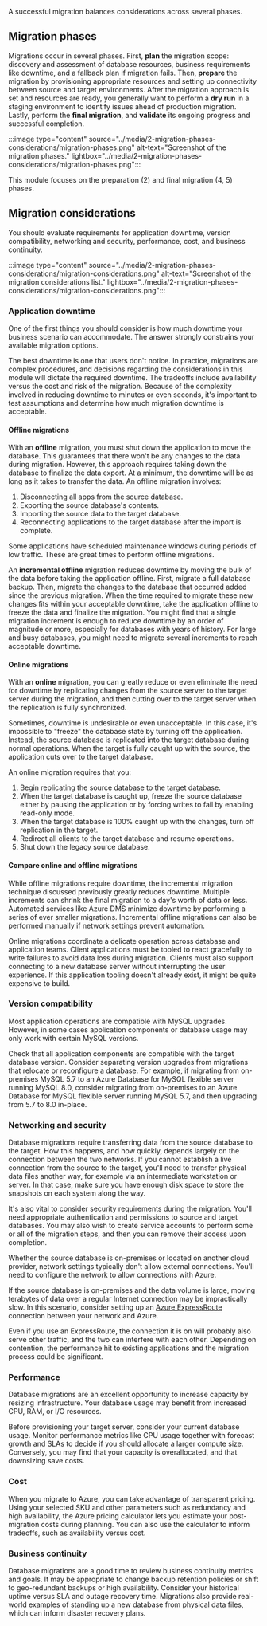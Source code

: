 A successful migration balances considerations across several phases.

## Migration phases

Migrations occur in several phases. First, **plan** the migration scope: discovery and assessment of database resources, business requirements like downtime, and a fallback plan if migration fails. Then, **prepare** the migration by provisioning appropriate resources and setting up connectivity between source and target environments. After the migration approach is set and resources are ready, you generally want to perform a **dry run** in a staging environment to identify issues ahead of production migration. Lastly, perform the **final migration**, and **validate** its ongoing progress and successful completion.

:::image type="content" source="../media/2-migration-phases-considerations/migration-phases.png" alt-text="Screenshot of the migration phases." lightbox="../media/2-migration-phases-considerations/migration-phases.png":::

This module focuses on the preparation (2) and final migration (4, 5) phases.

## Migration considerations

You should evaluate requirements for application downtime, version compatibility, networking and security, performance, cost, and business continuity.

:::image type="content" source="../media/2-migration-phases-considerations/migration-considerations.png" alt-text="Screenshot of the migration considerations list." lightbox="../media/2-migration-phases-considerations/migration-considerations.png":::

### Application downtime

One of the first things you should consider is how much downtime your business scenario can accommodate. The answer strongly constrains your available migration options.

The best downtime is one that users don't notice. In practice, migrations are complex procedures, and decisions regarding the considerations in this module will dictate the required downtime. The tradeoffs include availability versus the cost and risk of the migration. Because of the complexity involved in reducing downtime to minutes or even seconds, it's important to test assumptions and determine how much migration downtime is acceptable.

#### Offline migrations

With an **offline** migration, you must shut down the application to move the database. This guarantees that there won't be any changes to the data during migration. However, this approach requires taking down the database to finalize the data export. At a minimum, the downtime will be as long as it takes to transfer the data. An offline migration involves:

1. Disconnecting all apps from the source database.
2. Exporting the source database's contents.
3. Importing the source data to the target database.
4. Reconnecting applications to the target database after the import is complete.

Some applications have scheduled maintenance windows during periods of low traffic. These are great times to perform offline migrations.

An **incremental offline** migration reduces downtime by moving the bulk of the data before taking the application offline. First, migrate a full database backup. Then, migrate the changes to the database that occurred added since the previous migration. When the time required to migrate these new changes fits within your acceptable downtime, take the application offline to freeze the data and finalize the migration. You might find that a single migration increment is enough to reduce downtime by an order of magnitude or more, especially for databases with years of history. For large and busy databases, you might need to migrate several increments to reach acceptable downtime.

#### Online migrations

With an **online** migration, you can greatly reduce or even eliminate the need for downtime by replicating changes from the source server to the target server during the migration, and then cutting over to the target server when the replication is fully synchronized.

Sometimes, downtime is undesirable or even unacceptable. In this case, it's impossible to "freeze" the database state by turning off the application. Instead, the source database is replicated into the target database during normal operations. When the target is fully caught up with the source, the application cuts over to the target database.

An online migration requires that you:

1. Begin replicating the source database to the target database.
2. When the target database is caught up, freeze the source database either by pausing the application or by forcing writes to fail by enabling read-only mode.
3. When the target database is 100% caught up with the changes, turn off replication in the target.
4. Redirect all clients to the target database and resume operations.
5. Shut down the legacy source database.

#### Compare online and offline migrations

While offline migrations require downtime, the incremental migration technique discussed previously greatly reduces downtime. Multiple increments can shrink the final migration to a day's worth of data or less. Automated services like Azure DMS minimize downtime by performing a series of ever smaller migrations. Incremental offline migrations can also be performed manually if network settings prevent automation.

Online migrations coordinate a delicate operation across database and application teams. Client applications must be tooled to react gracefully to write failures to avoid data loss during migration. Clients must also support connecting to a new database server without interrupting the user experience. If this application tooling doesn't already exist, it might be quite expensive to build.

### Version compatibility

Most application operations are compatible with MySQL upgrades. However, in some cases application components or database usage may only work with certain MySQL versions.

Check that all application components are compatible with the target database version. Consider separating version upgrades from migrations that relocate or reconfigure a database. For example, if migrating from on-premises MySQL 5.7 to an Azure Database for MySQL flexible server running MySQL 8.0, consider migrating from on-premises to an Azure Database for MySQL flexible server running MySQL 5.7, and then upgrading from 5.7 to 8.0 in-place.

### Networking and security

Database migrations require transferring data from the source database to the target. How this happens, and how quickly, depends largely on the connection between the two networks. If you cannot establish a live connection from the source to the target, you'll need to transfer physical data files another way, for example via an intermediate workstation or server. In that case, make sure you have enough disk space to store the snapshots on each system along the way.

It's also vital to consider security requirements during the migration. You'll need appropriate authentication and permissions to source and target databases. You may also wish to create service accounts to perform some or all of the migration steps, and then you can remove their access upon completion.

Whether the source database is on-premises or located on another cloud provider, network settings typically don't allow external connections. You'll need to configure the network to allow connections with Azure.

If the source database is on-premises and the data volume is large, moving terabytes of data over a regular Internet connection may be impractically slow. In this scenario, consider setting up an [Azure ExpressRoute](/azure/expressroute/expressroute-introduction) connection between your network and Azure.

Even if you use an ExpressRoute, the connection it is on will probably also serve other traffic, and the two can interfere with each other. Depending on contention, the performance hit to existing applications and the migration process could be significant.

### Performance

Database migrations are an excellent opportunity to increase capacity by resizing infrastructure. Your database usage may benefit from increased CPU, RAM, or I/O resources.

Before provisioning your target server, consider your current database usage. Monitor performance metrics like CPU usage together with forecast growth and SLAs to decide if you should allocate a larger compute size. Conversely, you may find that your capacity is overallocated, and that downsizing save costs.

### Cost

When you migrate to Azure, you can take advantage of transparent pricing. Using your selected SKU and other parameters such as redundancy and high availability, the Azure pricing calculator lets you estimate your post-migration costs during planning. You can also use the calculator to inform tradeoffs, such as availability versus cost.

### Business continuity

Database migrations are a good time to review business continuity metrics and goals. It may be appropriate to change backup retention policies or shift to geo-redundant backups or high availability. Consider your historical uptime versus SLA and outage recovery time. Migrations also provide real-world examples of standing up a new database from physical data files, which can inform disaster recovery plans.
